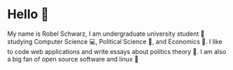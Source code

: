 # Hello 👋

My name is Robel Schwarz, I am undergraduate university student 🏫 studying Computer Science 💻, Political Science 📜, and Economics 🏦. I like to code web applications and write essays about politics theory 💭. I am also a big fan of open source software and linux 🐧 
